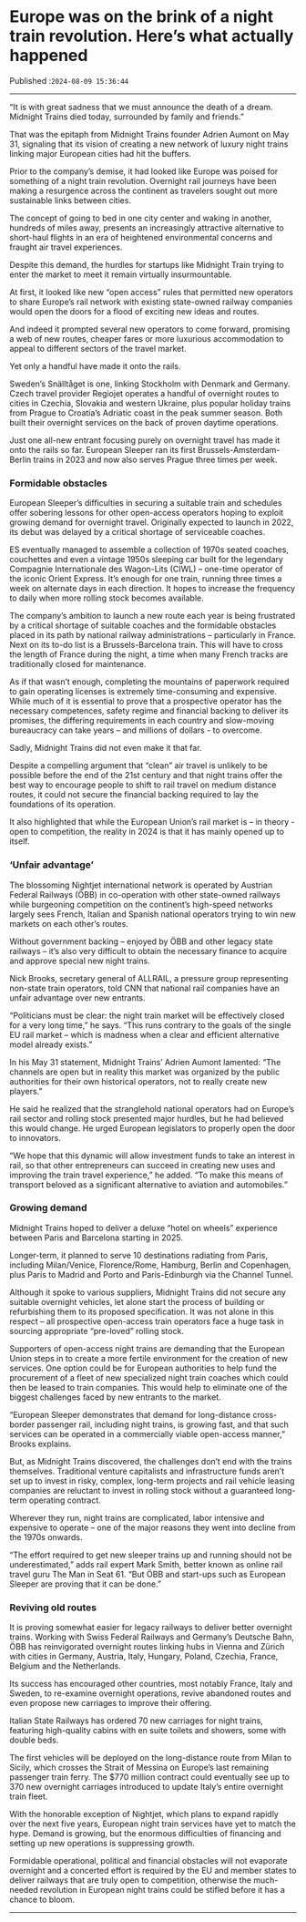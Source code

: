 # Europe was on the brink of a night train revolution. Here’s what actually happened

Published :`2024-08-09 15:36:44`

---

“It is with great sadness that we must announce the death of a dream. Midnight Trains died today, surrounded by family and friends.”

That was the epitaph from Midnight Trains founder Adrien Aumont on May 31, signaling that its vision of creating a new network of luxury night trains linking major European cities had hit the buffers.

Prior to the company’s demise, it had looked like Europe was poised for something of a night train revolution. Overnight rail journeys have been making a resurgence across the continent as travelers sought out more sustainable links between cities.

The concept of going to bed in one city center and waking in another, hundreds of miles away, presents an increasingly attractive alternative to short-haul flights in an era of heightened environmental concerns and fraught air travel experiences.

Despite this demand, the hurdles for startups like Midnight Train trying to enter the market to meet it remain virtually insurmountable.

At first, it looked like new “open access” rules that permitted new operators to share Europe’s rail network with existing state-owned railway companies would open the doors for a flood of exciting new ideas and routes.

And indeed it prompted several new operators to come forward, promising a web of new routes, cheaper fares or more luxurious accommodation to appeal to different sectors of the travel market.

Yet only a handful have made it onto the rails.

Sweden’s Snälltåget is one, linking Stockholm with Denmark and Germany. Czech travel provider Regiojet operates a handful of overnight routes to cities in Czechia, Slovakia and western Ukraine, plus popular holiday trains from Prague to Croatia’s Adriatic coast in the peak summer season. Both built their overnight services on the back of proven daytime operations.

Just one all-new entrant focusing purely on overnight travel has made it onto the rails so far. European Sleeper ran its first Brussels-Amsterdam-Berlin trains in 2023 and now also serves Prague three times per week.

### Formidable obstacles

European Sleeper’s difficulties in securing a suitable train and schedules offer sobering lessons for other open-access operators hoping to exploit growing demand for overnight travel. Originally expected to launch in 2022, its debut was delayed by a critical shortage of serviceable coaches.

ES eventually managed to assemble a collection of 1970s seated coaches, couchettes and even a vintage 1950s sleeping car built for the legendary Compagnie Internationale des Wagon-Lits (CIWL) – one-time operator of the iconic Orient Express. It’s enough for one train, running three times a week on alternate days in each direction. It hopes to increase the frequency to daily when more rolling stock becomes available.

The company’s ambition to launch a new route each year is being frustrated by a critical shortage of suitable coaches and the formidable obstacles placed in its path by national railway administrations – particularly in France. Next on its to-do list is a Brussels-Barcelona train. This will have to cross the length of France during the night, a time when many French tracks are traditionally closed for maintenance.

As if that wasn’t enough, completing the mountains of paperwork required to gain operating licenses is extremely time-consuming and expensive. While much of it is essential to prove that a prospective operator has the necessary competences, safety regime and financial backing to deliver its promises, the differing requirements in each country and slow-moving bureaucracy can take years – and millions of dollars - to overcome.

Sadly, Midnight Trains did not even make it that far.

Despite a compelling argument that “clean” air travel is unlikely to be possible before the end of the 21st century and that night trains offer the best way to encourage people to shift to rail travel on medium distance routes, it could not secure the financial backing required to lay the foundations of its operation.

It also highlighted that while the European Union’s rail market is – in theory - open to competition, the reality in 2024 is that it has mainly opened up to itself.

### ‘Unfair advantage’

The blossoming Nightjet international network is operated by Austrian Federal Railways (ÖBB) in co-operation with other state-owned railways while burgeoning competition on the continent’s high-speed networks largely sees French, Italian and Spanish national operators trying to win new markets on each other’s routes.

Without government backing – enjoyed by ÖBB and other legacy state railways – it’s also very difficult to obtain the necessary finance to acquire and approve special new night trains.

Nick Brooks, secretary general of ALLRAIL, a pressure group representing non-state train operators, told CNN that national rail companies have an unfair advantage over new entrants.

“Politicians must be clear: the night train market will be effectively closed for a very long time,” he says. “This runs contrary to the goals of the single EU rail market – which is madness when a clear and efficient alternative model already exists.”

In his May 31 statement, Midnight Trains’ Adrien Aumont lamented: “The channels are open but in reality this market was organized by the public authorities for their own historical operators, not to really create new players.”

He said he realized that the stranglehold national operators had on Europe’s rail sector and rolling stock presented major hurdles, but he had believed this would change. He urged European legislators to properly open the door to innovators.

“We hope that this dynamic will allow investment funds to take an interest in rail, so that other entrepreneurs can succeed in creating new uses and improving the train travel experience,” he added. “To make this means of transport beloved as a significant alternative to aviation and automobiles.”

### Growing demand

Midnight Trains hoped to deliver a deluxe “hotel on wheels” experience between Paris and Barcelona starting in 2025.

Longer-term, it planned to serve 10 destinations radiating from Paris, including Milan/Venice, Florence/Rome, Hamburg, Berlin and Copenhagen, plus Paris to Madrid and Porto and Paris-Edinburgh via the Channel Tunnel.

Although it spoke to various suppliers, Midnight Trains did not secure any suitable overnight vehicles, let alone start the process of building or refurbishing them to its proposed specification. It was not alone in this respect – all prospective open-access train operators face a huge task in sourcing appropriate “pre-loved” rolling stock.

Supporters of open-access night trains are demanding that the European Union steps in to create a more fertile environment for the creation of new services. One option could be for European authorities to help fund the procurement of a fleet of new specialized night train coaches which could then be leased to train companies. This would help to eliminate one of the biggest challenges faced by new entrants to the market.

“European Sleeper demonstrates that demand for long-distance cross-border passenger rail, including night trains, is growing fast, and that such services can be operated in a commercially viable open-access manner,” Brooks explains.

But, as Midnight Trains discovered, the challenges don’t end with the trains themselves. Traditional venture capitalists and infrastructure funds aren’t set up to invest in risky, complex, long-term projects and rail vehicle leasing companies are reluctant to invest in rolling stock without a guaranteed long-term operating contract.

Wherever they run, night trains are complicated, labor intensive and expensive to operate – one of the major reasons they went into decline from the 1970s onwards.

“The effort required to get new sleeper trains up and running should not be underestimated,” adds rail expert Mark Smith, better known as online rail travel guru The Man in Seat 61. “But ÖBB and start-ups such as European Sleeper are proving that it can be done.”

### Reviving old routes

It is proving somewhat easier for legacy railways to deliver better overnight trains. Working with Swiss Federal Railways and Germany’s Deutsche Bahn, ÖBB has reinvigorated overnight routes linking hubs in Vienna and Zürich with cities in Germany, Austria, Italy, Hungary, Poland, Czechia, France, Belgium and the Netherlands.

Its success has encouraged other countries, most notably France, Italy and Sweden, to re-examine overnight operations, revive abandoned routes and even propose new carriages to improve their offering.

Italian State Railways has ordered 70 new carriages for night trains, featuring high-quality cabins with en suite toilets and showers, some with double beds.

The first vehicles will be deployed on the long-distance route from Milan to Sicily, which crosses the Strait of Messina on Europe’s last remaining passenger train ferry. The $770 million contract could eventually see up to 370 new overnight carriages introduced to update Italy’s entire overnight train fleet.

With the honorable exception of Nightjet, which plans to expand rapidly over the next five years, European night train services have yet to match the hype. Demand is growing, but the enormous difficulties of financing and setting up new operations is suppressing growth.

Formidable operational, political and financial obstacles will not evaporate overnight and a concerted effort is required by the EU and member states to deliver railways that are truly open to competition, otherwise the much-needed revolution in European night trains could be stifled before it has a chance to bloom.

---

